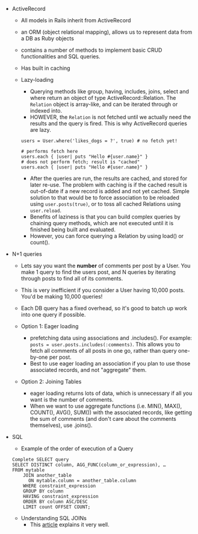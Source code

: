 - ActiveRecord
    - All models in Rails inherit from ActiveRecord
    - an ORM (object relational mapping), allows us to represent data from a DB as Ruby objects
    - contains a number of methods to implement basic CRUD functionalities and SQL queries.
    - Has built in caching

    - Lazy-loading
        - Querying methods like group, having, includes, joins, select and where return an object of type ActiveRecord::Relation. The `Relation` object is array-like, and can be iterated through or indexed into.
        - HOWEVER, the `Relation` is not fetched until we actually need the results and the query is fired. This is why ActiveRecord queries are lazy.

        ```
        users = User.where('likes_dogs = ?', true) # no fetch yet!

        # performs fetch here
        users.each { |user| puts "Hello #{user.name}" }
        # does not perform fetch; result is "cached"
        users.each { |user| puts "Hello #{user.name}" }
        ```

        - After the queries are run, the results are cached, and stored for later re-use. The problem with caching is if the cached result is out-of-date if a new record is added and not yet cached. Simple solution to that would be to force association to be reloaded using `user.posts(true)`, or to toss all cached Relations using `user.reload`.
        - Benefits of laziness is that you can build complex queries by chaining query methods, which are not executed until it is finished being built and evaluated.
        - However, you can force querying a Relation by using load() or count().

- N+1 queries
    - Lets say you want the **number** of comments per post by a User. You make 1 query to find the users post, and N queries by iterating through posts to find all of its comments.
    - This is very inefficient if you consider a User having 10,000 posts. You'd be making 10,000 queries!
    - Each DB query has a fixed overhead, so it's good to batch up work into one query if possible.

    - Option 1: Eager loading
        - prefetching data using associations and .includes(). For example: `posts = user.posts.includes(:comments)`. This allows you to fetch all comments of all posts in one go, rather than query one-by-one per post.
        - Best to use eager loading an association if you plan to use those associated records, and not "aggregate" them.
    - Option 2: Joining Tables
        - eager loading returns lots of data, which is unnecessary if all you want is the number of comments.
        - When we want to use aggregate functions (i.e. MIN(), MAX(), COUNT(), AVG(), SUM()) with the associated records, like getting the sum of comments (and don't care about the comments themselves), use .joins().


- SQL
    - Example of the order of execution of a Query

    ```
    Complete SELECT query
    SELECT DISTINCT column, AGG_FUNC(column_or_expression), …
    FROM mytable
        JOIN another_table
          ON mytable.column = another_table.column
        WHERE constraint_expression
        GROUP BY column
        HAVING constraint_expression
        ORDER BY column ASC/DESC
        LIMIT count OFFSET COUNT;
    ```

    - Understanding SQL JOINs
        - This [article](https://blog.codinghorror.com/a-visual-explanation-of-sql-joins/) explains it very well.
